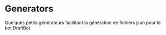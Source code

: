 # Generators
Quelques petits générateurs facilitant la génération de fichiers json pour le bot DraftBot 
